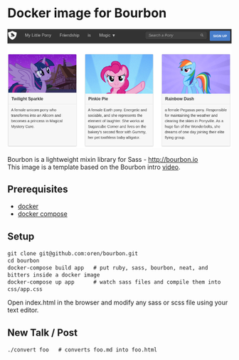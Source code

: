 # Docker image for Bourbon

![screenshot](screenshot.png)

Bourbon is a lightweight mixin library for Sass - http://bourbon.io  
This image is a template based on the Bourbon intro [video](https://www.youtube.com/watch?v=8ItNE_DX6Cc).

## Prerequisites

* [docker](https://docs.docker.com/installation/mac)
* [docker compose](https://docs.docker.com/compose/install)

## Setup

    git clone git@github.com:oren/bourbon.git
    cd bourbon
    docker-compose build app   # put ruby, sass, bourbon, neat, and bitters inside a docker image
    docker-compose up app      # watch sass files and compile them into css/app.css

Open index.html in the browser and modify any sass or scss file using your text editor.

## New Talk / Post

    ./convert foo   # converts foo.md into foo.html
